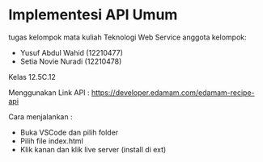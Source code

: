 # Implementesi API Umum

tugas kelompok mata kuliah Teknologi Web Service
anggota kelompok:
- Yusuf Abdul Wahid (12210477)
- Setia Novie Nuradi (12210478)

Kelas 12.5C.12

Menggunakan Link API : https://developer.edamam.com/edamam-recipe-api  

Cara menjalankan :
- Buka VSCode dan pilih folder
- Pilih file index.html
- Klik kanan dan klik live server (install di ext)
